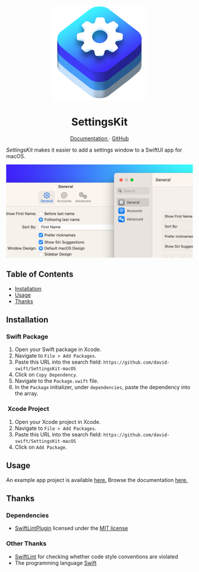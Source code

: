 <p align="center">
  <img width="256" alt="SettingsKit Icon" src="Icons/SettingsKitIcon.png">
  <h1 align="center">SettingsKit</h1>
</p>

<p align="center">
  <a href="https://david-swift.github.io/SettingsKit-macOS/">
  Documentation
  </a>
  ·
  <a href="https://github.com/david-swift/SettingsKit-macOS">
  GitHub
  </a>
  </a>
</p>

_SettingsKit_ makes it easier to add a settings window to a SwiftUI app for macOS.

![GitHub Banner][image-1]

## Table of Contents

- [Installation][1]
- [Usage][2]
- [Thanks][3]

## Installation

### Swift Package
1. Open your Swift package in Xcode.
2. Navigate to `File > Add Packages`.
3. Paste this URL into the search field: `https://github.com/david-swift/SettingsKit-macOS`
4. Click on `Copy Dependency`.
5. Navigate to the `Package.swift` file.
6. In the `Package` initializer, under `dependencies`, paste the dependency into the array.

###  Xcode Project
1. Open your Xcode project in Xcode.
2. Navigate to `File > Add Packages`.
3. Paste this URL into the search field: `https://github.com/david-swift/SettingsKit-macOS`
4. Click on `Add Package`.

## Usage

An example app project is available [here.][4] Browse the documentation [here.](https://david-swift.github.io/SettingsKit-macOS/)

## Thanks

### Dependencies
- [SwiftLintPlugin][12] licensed under the [MIT license][13]

### Other Thanks
- [SwiftLint][19] for checking whether code style conventions are violated
- The programming language [Swift][20]

[1]:	#installation
[2]:	#usage
[3]:	#thanks
[4]:	/Tests/Examples/
[10]:	https://github.com/SFSafeSymbols/SFSafeSymbols
[11]:	https://github.com/SFSafeSymbols/SFSafeSymbols/blob/stable/LICENSE
[12]:	https://github.com/lukepistrol/SwiftLintPlugin
[13]:	https://github.com/lukepistrol/SwiftLintPlugin/blob/main/LICENSE
[14]:	https://github.com/david-swift/ColibriComponents-macOS
[15]:	https://github.com/david-swift/ColibriComponents-macOS/blob/main/LICENSE.md
[18]:	Documentation/Reference/SettingsKit-macOS/README.md
[19]:	https://github.com/realm/SwiftLint
[20]:	https://github.com/apple/swift

[image-1]:	Icons/GitHubBanner.png
